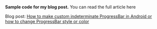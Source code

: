**Sample code for my blog post.**
You can read the full article here

Blog post: [How to make custom indeterminate ProgressBar in Android or how to change ProgressBar style or color](http://www.hrupin.com/2011/09/how-to-make-custom-indeterminate-progressbar-in-android-or-how-to-change-progressbar-style-or-color)
